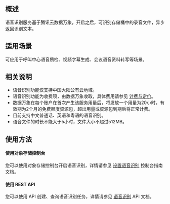 ## 概述

语音识别服务基于腾讯云数据万象，开启之后，可识别存储桶中的录音文件，异步返回识别文本。

## 适用场景

可应用于呼叫中心语音质检、视频字幕生成、会议语音资料转写等场景。

## 相关说明

- 语音识别功能仅支持中国大陆公有云地域。
- 语音识别功能为收费项，由数据万象收取，具体费用请参见 [计费与定价](https://cloud.tencent.com/document/product/460/6970)。
- 数据万象在每个账户在首次产生该服务用量后，将发放一个用量为20小时，有效期为2个月的免费额度资源包，超出用量或资源包到期后将正常计费。
- 目前支持中文普通话、英语和粤语的语音识别。
- 语音文件的时长不能大于5小时，文件大小不超过512MB。

## 使用方法

#### 使用对象存储控制台

您可以使用对象存储控制台开启语音识别，详情请参见 [设置语音识别](https://cloud.tencent.com/document/product/436/47587) 控制台指南文档。

#### 使用 REST API

您可以使用 API 创建、查询语音识别任务，详情请参见 [语音识别](https://cloud.tencent.com/document/product/436/47595) API 文档。
